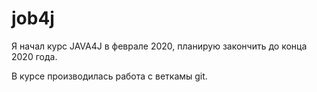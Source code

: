 # job4j

Я начал курс JAVA4J в феврале 2020, планирую закончить до конца 2020 года.

В курсе производилась работа с веткамы git.